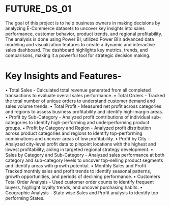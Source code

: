 # FUTURE_DS_01
The goal of this project is to help business owners in making decisions by analyzing E-Commerce datasets to uncover key insights into sales performance, customer behavior, product trends, and regional profitability. The analysis is done using Power BI, utilized Power BI’s advanced data modeling and visualization features to create a dynamic and interactive sales dashboard. The dashboard highlights key metrics, trends, and comparisons, making it a powerful tool for strategic decision making.


# Key Insights and Features-
•	Total Sales - Calculated total revenue generated from all completed transactions to evaluate overall sales performance.
•	Total Orders - Tracked the total number of unique orders to understand customer demand and sales volume trends.
•	Total Profit - Measured net profit across categories and regions to assess business profitability and identify high-margin areas.
•	Profit by Sub-Category - Analyzed profit contributions of individual sub-categories to identify high-performing and underperforming product groups.
•	Profit by Category and Region - Analyzed profit distribution across product categories and regions to identify top-performing combinations and uncover areas of low profitability.
•	Profit by City - Analyzed city-level profit data to pinpoint locations with the highest and lowest profitability, aiding in targeted regional strategy development.
•	Sales by Category and Sub-Category - Analyzed sales performance at both category and sub-category levels to uncover top-selling product segments and identify areas with growth potential.
•	Monthly Sales and Profit - Tracked monthly sales and profit trends to identify seasonal patterns, growth opportunities, and periods of declining performance.
•	Customers Total Order Analysis - Used customer order counts to identify frequent buyers, highlight loyalty trends, and uncover purchasing habits.
•	Geographic Analysis – State wise Sales and Profit analysis to identify top performing States.

